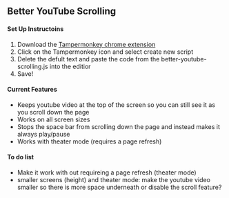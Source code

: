 ## Better YouTube Scrolling

#### Set Up Instructoins
1. Download the [Tampermonkey chrome extension](https://chrome.google.com/webstore/detail/tampermonkey/dhdgffkkebhmkfjojejmpbldmpobfkfo)
2. Click on the Tampermonkey icon and select create new script
3. Delete the defult text and paste the code from the better-youtube-scrolling.js into the editior
4. Save!

#### Current Features
* Keeps youtube video at the top of the screen so you can still see it as you scroll down the page
* Works on all screen sizes
* Stops the space bar from scrolling down the page and instead makes it always play/pause
* Works with theater mode (requires a page refresh)

#### To do list
* Make it work with out requireing a page refresh (theater mode)
* smaller screens (height) and theater mode: make the youtube video smaller so there is more space underneath or disable the scroll feature?